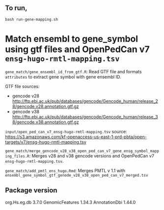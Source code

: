 ## To run, 
```
bash run-gene-mapping.sh
```

# Match ensembl to gene_symbol using gtf files and OpenPedCan v7 `ensg-hugo-rmtl-mapping.tsv`

`gene_match/gene_ensembl_id_from_gtf.R`: Read GTF file and formats `attributes` to extract gene symbol with gene ensembl ID.

GTF file sources:

- gencode v28 <http://ftp.ebi.ac.uk/pub/databases/gencode/Gencode_human/release_28/gencode.v28.annotation.gtf.gz>
- gencode v38 <http://ftp.ebi.ac.uk/pub/databases/gencode/Gencode_human/release_38/gencode.v38.annotation.gtf.gz>

`input/open_ped_can_v7_ensg-hugo-rmtl-mapping.tsv` source: <https://s3.amazonaws.com/kf-openaccess-us-east-1-prd-pbta/open-targets/v7/ensg-hugo-rmtl-mapping.tsv>

`gene_match/merge_gencode_v28_v38_open_ped_can_v7_gene_ensg_symbol_mapping_files.R`: Merges v28 and v38 gencode versions and OpenPedCan v7 `ensg-hugo-rmtl-mapping.tsv`.

`gene_match/add_pmtl_ens_hugo.Rmd`: Merges PMTL v 1.1 with `ensembl_gene_symbol_gtf_genode_v28_v38_open_ped_can_v7_merged.tsv`

## Package version

org.Hs.eg.db 3.7.0
GenomicFeatures 1.34.3
AnnotationDbi 1.44.0
